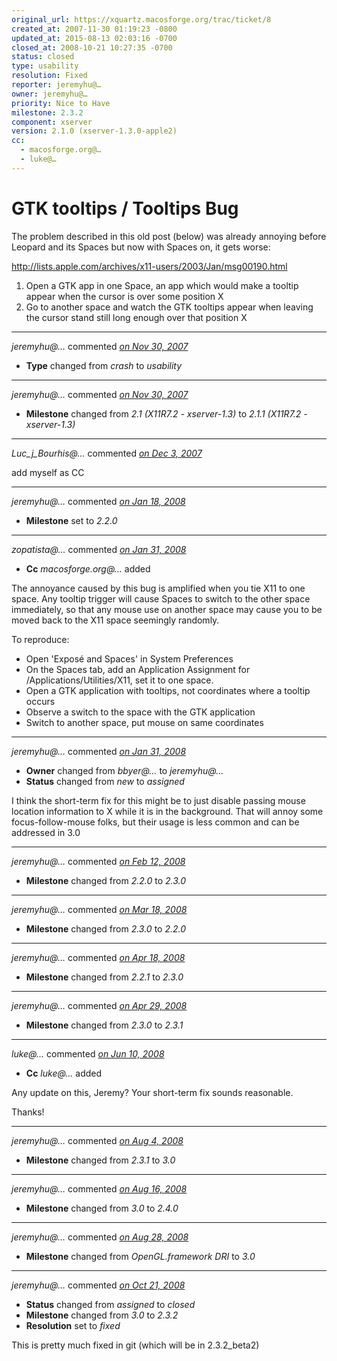 ```yaml
---
original_url: https://xquartz.macosforge.org/trac/ticket/8
created_at: 2007-11-30 01:19:23 -0800
updated_at: 2015-08-13 02:03:16 -0700
closed_at: 2008-10-21 10:27:35 -0700
status: closed
type: usability
resolution: Fixed
reporter: jeremyhu@…
owner: jeremyhu@…
priority: Nice to Have
milestone: 2.3.2
component: xserver
version: 2.1.0 (xserver-1.3.0-apple2)
cc:
  - macosforge.org@…
  - luke@…
---
```


GTK tooltips / Tooltips Bug
===========================


The problem described in this old post (below) was already annoying before Leopard and its Spaces but now with Spaces on, it gets worse:

<http://lists.apple.com/archives/x11-users/2003/Jan/msg00190.html>

1.  Open a GTK app in one Space, an app which would make a tooltip appear when the cursor is over some position X
2.  Go to another space and watch the GTK tooltips appear when leaving the cursor stand still long enough over that position X



---

*jeremyhu@…* commented *[on Nov 30, 2007](https://xquartz.macosforge.org/trac/ticket/8#comment:1 "November 30, 2007 at 1:19 AM PST")*

-   **Type** changed from *crash* to *usability*



---

*jeremyhu@…* commented *[on Nov 30, 2007](https://xquartz.macosforge.org/trac/ticket/8#comment:2 "November 30, 2007 at 1:19 AM PST")*

-   **Milestone** changed from *2.1 (X11R7.2 - xserver-1.3)* to *2.1.1 (X11R7.2 - xserver-1.3)*



---

*Luc\_j\_Bourhis@…* commented *[on Dec 3, 2007](https://xquartz.macosforge.org/trac/ticket/8#comment:3 "December 3, 2007 at 6:48 AM PST")*

add myself as CC



---

*jeremyhu@…* commented *[on Jan 18, 2008](https://xquartz.macosforge.org/trac/ticket/8#comment:4 "January 18, 2008 at 12:15 PM PST")*

-   **Milestone** set to *2.2.0*



---

*zopatista@…* commented *[on Jan 31, 2008](https://xquartz.macosforge.org/trac/ticket/8#comment:5 "January 31, 2008 at 2:19 AM PST")*

-   **Cc** *macosforge.org@…* added

The annoyance caused by this bug is amplified when you tie X11 to one space. Any tooltip trigger will cause Spaces to switch to the other space immediately, so that any mouse use on another space may cause you to be moved back to the X11 space seemingly randomly.

To reproduce:

-   Open 'Exposé and Spaces' in System Preferences
-   On the Spaces tab, add an Application Assignment for /Applications/Utilities/X11, set it to one space.
-   Open a GTK application with tooltips, not coordinates where a tooltip occurs
-   Observe a switch to the space with the GTK application
-   Switch to another space, put mouse on same coordinates



---

*jeremyhu@…* commented *[on Jan 31, 2008](https://xquartz.macosforge.org/trac/ticket/8#comment:6 "January 31, 2008 at 9:22 AM PST")*

-   **Owner** changed from *bbyer@…* to *jeremyhu@…*
-   **Status** changed from *new* to *assigned*

I think the short-term fix for this might be to just disable passing mouse location information to X while it is in the background. That will annoy some focus-follow-mouse folks, but their usage is less common and can be addressed in 3.0



---

*jeremyhu@…* commented *[on Feb 12, 2008](https://xquartz.macosforge.org/trac/ticket/8#comment:7 "February 12, 2008 at 8:35 PM PST")*

-   **Milestone** changed from *2.2.0* to *2.3.0*



---

*jeremyhu@…* commented *[on Mar 18, 2008](https://xquartz.macosforge.org/trac/ticket/8#comment:8 "March 18, 2008 at 8:41 PM PDT")*

-   **Milestone** changed from *2.3.0* to *2.2.0*



---

*jeremyhu@…* commented *[on Apr 18, 2008](https://xquartz.macosforge.org/trac/ticket/8#comment:9 "April 18, 2008 at 1:33 AM PDT")*

-   **Milestone** changed from *2.2.1* to *2.3.0*



---

*jeremyhu@…* commented *[on Apr 29, 2008](https://xquartz.macosforge.org/trac/ticket/8#comment:10 "April 29, 2008 at 12:53 AM PDT")*

-   **Milestone** changed from *2.3.0* to *2.3.1*



---

*luke@…* commented *[on Jun 10, 2008](https://xquartz.macosforge.org/trac/ticket/8#comment:11 "June 10, 2008 at 1:50 PM PDT")*

-   **Cc** *luke@…* added

Any update on this, Jeremy? Your short-term fix sounds reasonable.

Thanks!



---

*jeremyhu@…* commented *[on Aug 4, 2008](https://xquartz.macosforge.org/trac/ticket/8#comment:12 "August 4, 2008 at 7:54 PM PDT")*

-   **Milestone** changed from *2.3.1* to *3.0*



---

*jeremyhu@…* commented *[on Aug 16, 2008](https://xquartz.macosforge.org/trac/ticket/8#comment:13 "August 16, 2008 at 1:16 AM PDT")*

-   **Milestone** changed from *3.0* to *2.4.0*



---

*jeremyhu@…* commented *[on Aug 28, 2008](https://xquartz.macosforge.org/trac/ticket/8#comment:14 "August 28, 2008 at 10:46 PM PDT")*

-   **Milestone** changed from *OpenGL.framework DRI* to *3.0*



---

*jeremyhu@…* commented *[on Oct 21, 2008](https://xquartz.macosforge.org/trac/ticket/8#comment:15 "October 21, 2008 at 10:27 AM PDT")*

-   **Status** changed from *assigned* to *closed*
-   **Milestone** changed from *3.0* to *2.3.2*
-   **Resolution** set to *fixed*

This is pretty much fixed in git (which will be in 2.3.2\_beta2)




